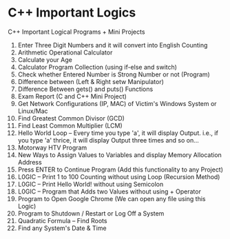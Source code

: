 # C++ Important Logics
C++ Important Logical Programs + Mini Projects

1. Enter Three Digit Numbers and it will convert into English Counting
2. Arithmetic Operational Calculator
3. Calculate your Age
4. Calculator Program Collection (using if-else and switch)
5. Check whether Entered Number is Strong Number or not (Program)
6. Difference between (Left & Right setw Manipulator)
7. Difference Between gets() and puts() Functions
8. Exam Report (C and C++ Mini Project)
9. Get Network Configurations (IP, MAC) of Victim's Windows System or Linux/Mac
10. Find Greatest Common Divisor (GCD)
11. Find Least Common Multiplier (LCM)
12. Hello World Loop – Every time you type 'a', it will display Output. i.e., if you type 'a' thrice, it will display Output three times and so on...
13. Motorway HTV Program
14. New Ways to Assign Values to Variables and display Memory Allocation Address
15. Press ENTER to Continue Program (Add this functionality to any Project)
16. L0GIC – Print 1 to 100 Counting without using Loop (Recursion Method)
17. L0GIC – Print Hello World! without using Semicolon
18. L0GIC – Program that Adds two Values without using + Operator
19. Program to Open Google Chrome (We can open any file using this Logic)
20. Program to Shutdown / Restart or Log Off a System
21. Quadratic Formula – Find Roots
22. Find any System's Date & Time
